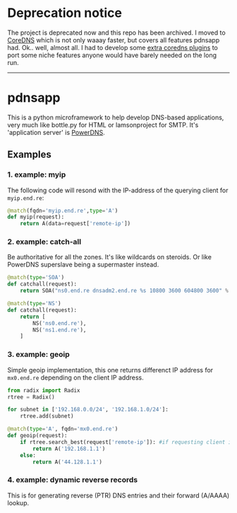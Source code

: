 # Deprecation notice

The project is deprecated now and this repo has been archived. I moved to [CoreDNS](https://coredns.io/) which is not only waaay faster, but covers all features pdnsapp had. Ok.. well, almost all. I had to develop some [extra coredns plugins](https://github.com/endreszabo/coredns-plugins) to port some niche features anyone would have barely needed on the long run.

---

pdnsapp
=======

This is a python microframework to help develop DNS-based applications, very much like bottle.py for HTML or lamsonproject for SMTP. It's 'application server' is [PowerDNS](http://www.powerdns.com/).

## Examples

### 1. example: myip

The following code will resond with the IP-address of the querying client for ```myip.end.re```:

```py
@match(fqdn='myip.end.re',type='A')
def myip(request):
    return A(data=request['remote-ip'])
```

### 2. example: catch-all

Be authoritative for all the zones.
It's like wildcards on steroids. Or like PowerDNS superslave being a supermaster instead.

```py
@match(type='SOA')
def catchall(request):
    return SOA("ns0.end.re dnsadm2.end.re %s 10800 3600 604800 3600" % strftime("%Y%m%d%H"))

@match(type='NS')
def catchall(request):
    return [
        NS('ns0.end.re'),
        NS('ns1.end.re'),
    ]   
```

### 3. example: geoip

Simple geoip implementation, this one returns differenct IP address for ```mx0.end.re``` depending on the client IP address.

```py
from radix import Radix
rtree = Radix()

for subnet in ['192.168.0.0/24', '192.168.1.0/24']:
    rtree.add(subnet)

@match(type='A', fqdn='mx0.end.re')
def geoip(request):
    if rtree.search_best(request['remote-ip']): #if requesting client is in the prefixes listed
        return A('192.168.1.1')
    else:
        return A('44.128.1.1')
```

### 4. example: dynamic reverse records

This is for generating reverse (PTR) DNS entries and their forward (A/AAAA) lookup.
